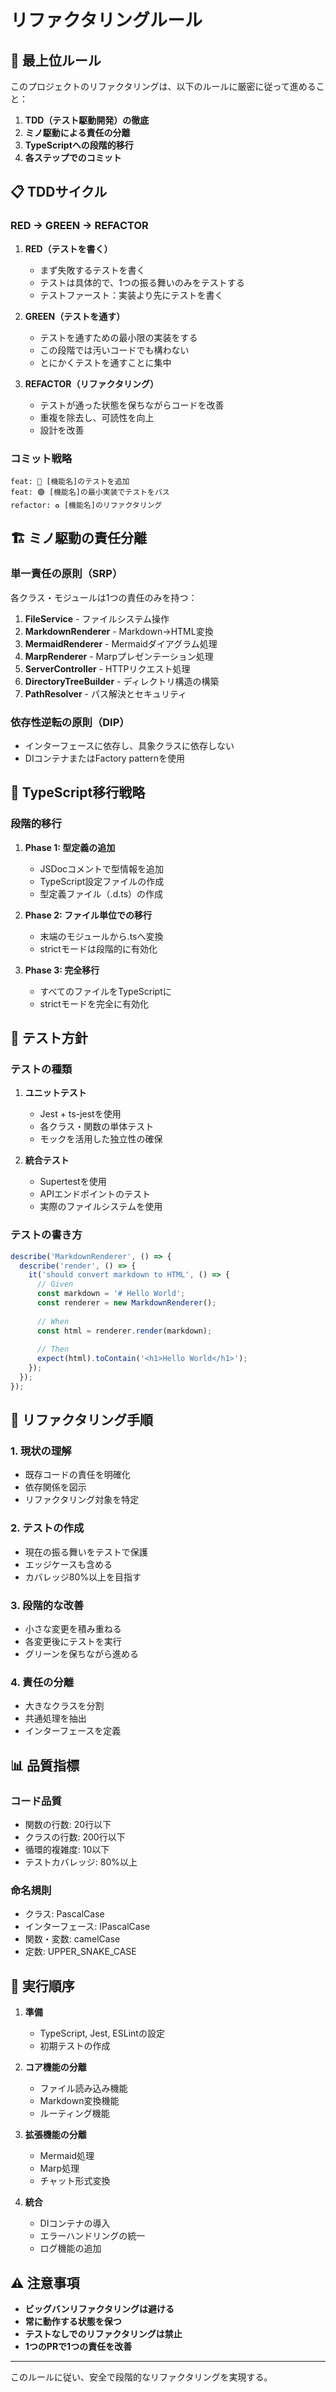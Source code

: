 # リファクタリングルール

## 🎯 最上位ルール

このプロジェクトのリファクタリングは、以下のルールに厳密に従って進めること：

1. **TDD（テスト駆動開発）の徹底**
2. **ミノ駆動による責任の分離**
3. **TypeScriptへの段階的移行**
4. **各ステップでのコミット**

## 📋 TDDサイクル

### RED → GREEN → REFACTOR

1. **RED（テストを書く）**
   - まず失敗するテストを書く
   - テストは具体的で、1つの振る舞いのみをテストする
   - テストファースト：実装より先にテストを書く

2. **GREEN（テストを通す）**
   - テストを通すための最小限の実装をする
   - この段階では汚いコードでも構わない
   - とにかくテストを通すことに集中

3. **REFACTOR（リファクタリング）**
   - テストが通った状態を保ちながらコードを改善
   - 重複を除去し、可読性を向上
   - 設計を改善

### コミット戦略

```
feat: 🔴 [機能名]のテストを追加
feat: 🟢 [機能名]の最小実装でテストをパス
refactor: ♻️ [機能名]のリファクタリング
```

## 🏗️ ミノ駆動の責任分離

### 単一責任の原則（SRP）

各クラス・モジュールは1つの責任のみを持つ：

1. **FileService** - ファイルシステム操作
2. **MarkdownRenderer** - Markdown→HTML変換
3. **MermaidRenderer** - Mermaidダイアグラム処理
4. **MarpRenderer** - Marpプレゼンテーション処理
5. **ServerController** - HTTPリクエスト処理
6. **DirectoryTreeBuilder** - ディレクトリ構造の構築
7. **PathResolver** - パス解決とセキュリティ

### 依存性逆転の原則（DIP）

- インターフェースに依存し、具象クラスに依存しない
- DIコンテナまたはFactory patternを使用

## 📝 TypeScript移行戦略

### 段階的移行

1. **Phase 1: 型定義の追加**
   - JSDocコメントで型情報を追加
   - TypeScript設定ファイルの作成
   - 型定義ファイル（.d.ts）の作成

2. **Phase 2: ファイル単位での移行**
   - 末端のモジュールから.tsへ変換
   - strictモードは段階的に有効化

3. **Phase 3: 完全移行**
   - すべてのファイルをTypeScriptに
   - strictモードを完全に有効化

## 🧪 テスト方針

### テストの種類

1. **ユニットテスト**
   - Jest + ts-jestを使用
   - 各クラス・関数の単体テスト
   - モックを活用した独立性の確保

2. **統合テスト**
   - Supertestを使用
   - APIエンドポイントのテスト
   - 実際のファイルシステムを使用

### テストの書き方

```typescript
describe('MarkdownRenderer', () => {
  describe('render', () => {
    it('should convert markdown to HTML', () => {
      // Given
      const markdown = '# Hello World';
      const renderer = new MarkdownRenderer();
      
      // When
      const html = renderer.render(markdown);
      
      // Then
      expect(html).toContain('<h1>Hello World</h1>');
    });
  });
});
```

## 🔄 リファクタリング手順

### 1. 現状の理解
- 既存コードの責任を明確化
- 依存関係を図示
- リファクタリング対象を特定

### 2. テストの作成
- 現在の振る舞いをテストで保護
- エッジケースも含める
- カバレッジ80%以上を目指す

### 3. 段階的な改善
- 小さな変更を積み重ねる
- 各変更後にテストを実行
- グリーンを保ちながら進める

### 4. 責任の分離
- 大きなクラスを分割
- 共通処理を抽出
- インターフェースを定義

## 📊 品質指標

### コード品質
- 関数の行数: 20行以下
- クラスの行数: 200行以下
- 循環的複雑度: 10以下
- テストカバレッジ: 80%以上

### 命名規則
- クラス: PascalCase
- インターフェース: IPascalCase
- 関数・変数: camelCase
- 定数: UPPER_SNAKE_CASE

## 🚀 実行順序

1. **準備**
   - TypeScript, Jest, ESLintの設定
   - 初期テストの作成

2. **コア機能の分離**
   - ファイル読み込み機能
   - Markdown変換機能
   - ルーティング機能

3. **拡張機能の分離**
   - Mermaid処理
   - Marp処理
   - チャット形式変換

4. **統合**
   - DIコンテナの導入
   - エラーハンドリングの統一
   - ログ機能の追加

## ⚠️ 注意事項

- **ビッグバンリファクタリングは避ける**
- **常に動作する状態を保つ**
- **テストなしでのリファクタリングは禁止**
- **1つのPRで1つの責任を改善**

---

このルールに従い、安全で段階的なリファクタリングを実現する。